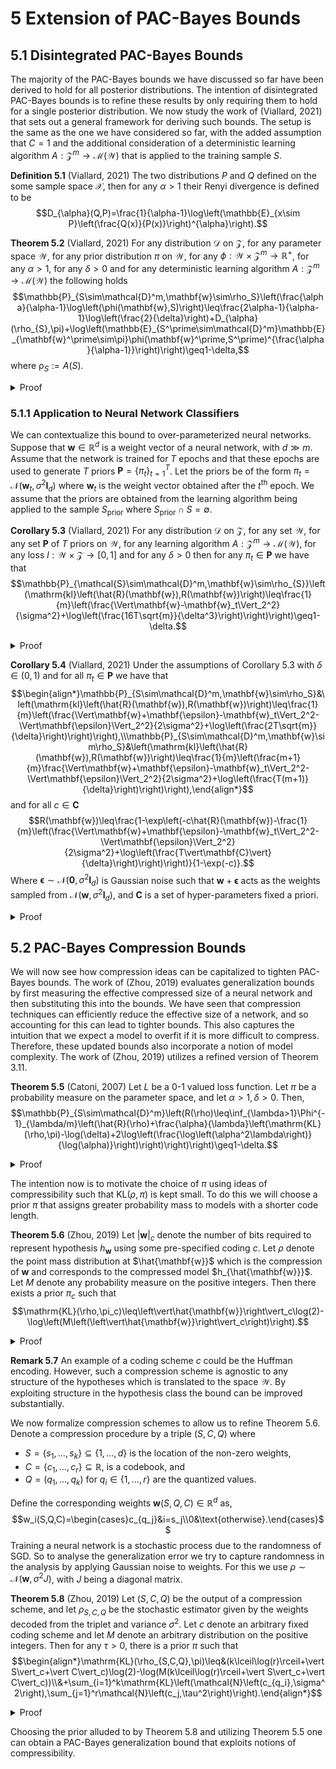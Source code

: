 # 5 Extension of PAC-Bayes Bounds

## 5.1 Disintegrated PAC-Bayes Bounds

The majority of the PAC-Bayes bounds we have discussed so far have been derived to hold for all posterior distributions. The intention of disintegrated PAC-Bayes bounds is to refine these results by only requiring them to hold for a single posterior distribution. We now study the work of (Viallard, 2021) that sets out a general framework for deriving such bounds. The setup is the same as the one we have considered so far, with the added assumption that $C=1$ and the additional consideration of a deterministic learning algorithm $A:\mathcal{Z}^m\to\mathcal{M}(\mathcal{W})$ that is applied to the training sample $S$.

**Definition 5.1** (Viallard, 2021) The two distributions $P$ and $Q$ defined on the some sample space $\mathcal{X}$, then for any $\alpha>1$ their Renyi divergence is defined to be $$D_{\alpha}(Q,P)=\frac{1}{\alpha-1}\log\left(\mathbb{E}_{x\sim P}\left(\frac{Q(x)}{P(x)}\right)^{\alpha}\right).$$
 
**Theorem 5.2** (Viallard, 2021) For any distribution $\mathcal{D}$ on $\mathcal{Z}$, for any parameter space $\mathcal{W}$, for any prior distribution $\pi$ on $\mathcal{W}$, for any $\phi:\mathcal{W}\times\mathcal{Z}^m\to\mathbb{R}^+$, for any $\alpha>1$, for any $\delta>0$ and for any deterministic learning algorithm $A:\mathcal{Z}^m\to\mathcal{M}(\mathcal{W})$ the following holds $$\mathbb{P}_{S\sim\mathcal{D}^m,\mathbf{w}\sim\rho_S}\left(\frac{\alpha}{\alpha-1}\log\left(\phi(\mathbf{w},S)\right)\leq\frac{2\alpha-1}{\alpha-1}\log\left(\frac{2}{\delta}\right)+D_{\alpha}(\rho_{S},\pi)+\log\left(\mathbb{E}_{S^\prime\sim\mathcal{D}^m}\mathbb{E}_{\mathbf{w}^\prime\sim\pi}\phi(\mathbf{w}^\prime,S^\prime)^{\frac{\alpha}{\alpha-1}}\right)\right)\geq1-\delta,$$ where $\mathcal{\rho}_S:=A(S)$.
<details>
<summary>Proof</summary>
<br>

First note that $\phi(\mathbf{w},S)$ is a non-negative random variable. Therefore, by Markov's inequality $$\mathbb{P}_{\mathbf{w}\sim\rho_S}\left(\phi(\mathbf{w},S)\leq\frac{2}{\delta}\mathbb{E}_{\mathbf{w}^\prime\sim\rho_S}\left(\phi\left(\mathbf{w}^\prime,S\right)\right)\right)\geq1-\frac{\delta}{2},$$ which is equivalent to $$\mathbb{E}_{\mathbf{w}\sim\rho_S}\left(\phi(\mathbf{w},S)\leq\frac{2}{\delta}\mathbb{E}_{\mathbf{w}^\prime\sim\rho_S}\left(\phi\left(\mathbf{w}^\prime,S\right)\right)\right)\geq1-\frac{\delta}{2}.$$ Taking the expectations over $S\sim\mathcal{D}^m$ to both we obtain the equivalent statements $$\mathbb{P}_{S\sim\mathcal{D}^m,\mathbf{w}\sim\rho_S}\left(\phi(\mathbf{w},S)\leq\frac{2}{\delta}\mathbb{E}_{\mathbf{w}^\prime\sim\rho_S}\left(\phi\left(\mathbf{w}^\prime,S\right)\right)\right)\geq1-\frac{\delta}{2},$$ and $$\mathbb{E}_{S\sim\mathcal{D}^m}\left(\mathbb{E}_{\mathbf{w}\sim\rho_S}\left(\phi(\mathbf{w},S)\leq\frac{2}{\delta}\mathbb{E}_{\mathbf{w}^\prime\sim\rho_S}\left(\phi\left(\mathbf{w}^\prime,S\right)\right)\right)\right)\geq1-\frac{\delta}{2}.$$ Taking the $\log$ of the first of these and then multiplying by $\frac{\alpha}{\alpha-1}$ gives $$\mathbb{P}_{S\sim\mathcal{D}^m,\mathbf{w}\sim\rho_S}\left(\frac{\alpha}{\alpha-1}\log\left(\phi(\mathbf{w},S)\right)\leq\frac{\alpha}{\alpha-1}\log\left(\frac{2}{\delta}\mathbb{E}_{\mathbf{w}^\prime\sim\rho_S}\left(\phi\left(\mathbf{w}^\prime,S\right)\right)\right)\right)\geq1-\frac{\delta}{2}.$$ Focusing on the right hand side we see that $$\begin{align*}\frac{\alpha}{\alpha-1}\log\left(\frac{2}{\delta}\mathbb{E}_{\mathbf{w}^\prime\sim\rho_S}\left(\phi\left(\mathbf{w}^\prime,S\right)\right)\right)&=\frac{\alpha}{\alpha-1}\log\left(\frac{2}{\delta}\mathbb{E}_{\mathbf{w}^\prime\sim\rho_S}\left(\frac{\rho_S(\mathbf{w}^\prime)\pi(\mathbf{w}^\prime)}{\pi(\mathbf{w}^\prime)\rho_S(\mathbf{w}^\prime)}\phi(\mathbf{w}^\prime,S)\right)\right)\end{align*}$$ for all $\pi\in\mathcal{M}(\mathcal{W})$. As $\frac{1}{\alpha}+\frac{1}{\frac{\alpha}{\alpha-1}}=1$ we can apply Holder's inequality to get that $$\mathbb{E}_{\mathbf{w}^\prime\sim\pi}\left(\frac{\rho_S(\mathbf{w}^\prime)}{\pi(\mathbf{w}^\prime)}\phi\left(\mathbf{w}^\prime,S\right)\right)\leq\left(\mathbb{E}_{\mathbf{w}^\prime\sim\pi}\left(\frac{\rho_S(\mathbf{w}^\prime)}{\pi(\mathbf{w}^\prime)}\right)^{\alpha}\right)^{\frac{1}{\alpha}}\left(\mathbb{E}_{\mathbf{w}^\prime\sim\pi}\left(\phi(\mathbf{w}^\prime,S)^{\frac{\alpha}{\alpha-1}}\right)\right)^{\frac{\alpha-1}{a}}.$$ Therefore, $$\frac{\alpha}{\alpha-1}\log\left(\frac{2}{\delta}\mathbb{E}_{\mathbf{w}^\prime\sim\pi}\left(\frac{\rho_S(\mathbf{w}^\prime)}{\pi(\mathbf{w}^\prime)}\phi\left(\mathbf{w}^\prime,S\right)\right)\right)\leq D_{\alpha}(\rho_S,\pi)+\frac{\alpha}{\alpha-1}\log\left(\frac{2}{\delta}\right)+\log\left(\mathbb{E}_{\mathbf{w}^\prime\sim\pi}\phi(\mathbf{w}^\prime,S)^{\frac{\alpha}{\alpha-1}}\right).$$ From which we deduce that $$\mathbb{P}_{S\sim\mathcal{D}^m,\mathbf{w}\sim\rho_S}\left(\frac{\alpha}{\alpha-1}\log\left(\phi(\mathbf{w},S)\right)\leq D_{\alpha}(\rho_S,\pi)+\frac{\alpha}{\alpha-1}\log\left(\frac{2}{\delta}\right)+\log\left(\mathbb{E}_{\mathbf{w}^\prime\sim\pi}\phi(\mathbf{w}^\prime,S)^{\frac{\alpha}{\alpha-1}}\right)\right)\geq1-\frac{\delta}{2}.\quad(\star)$$ As $\mathbb{E}_{\mathbf{w}^\prime\sim\pi}\phi(\mathbf{w}^\prime,S)^{\frac{\alpha}{\alpha-1}}$ is also a non-negative random variables we can apply Markov's inequality again to get $$\mathbb{P}_{S\sim\mathcal{D}^m}\left(\mathbb{E}_{\mathbf{w}^\prime\sim\pi}\phi(\mathbf{w}^\prime,S)^{\frac{\alpha}{\alpha-1}}\leq\frac{\delta}{2}\mathbb{E}_{S^\prime\mathcal{D}^m}\mathbb{E}_{\mathbf{w}^\prime\sim\pi}\phi(\mathbf{w}^\prime,S^\prime)^{\frac{\alpha}{\alpha-1}}\right)\geq1-\frac{\delta}{2}.$$ As the left hand side is not dependent of $\mathbf{w}\sim\rho_S$ we have that $$\mathbb{P}_{S\sim\mathcal{D}^m}\left(\mathbb{E}_{\mathbf{w}^\prime\sim\pi}\phi(\mathbf{w}^\prime,S)^{\frac{\alpha}{\alpha-1}}\leq\frac{\delta}{2}\mathbb{E}_{S^\prime\mathcal{D}^m}\mathbb{E}_{\mathbf{w}^\prime\sim\pi}\phi(\mathbf{w}^\prime,S^\prime)^{\frac{\alpha}{\alpha-1}}\right)=\mathbb{P}_{S\sim\mathcal{D}^m,\mathbf{w}\sim\rho_S}\left(\mathbb{E}_{\mathbf{w}^\prime\sim\pi}\phi(\mathbf{w}^\prime,S)^{\frac{\alpha}{\alpha-1}}\leq\frac{\delta}{2}\mathbb{E}_{S^\prime\mathcal{D}^m}\mathbb{E}_{\mathbf{w}^\prime\sim\pi}\phi(\mathbf{w}^\prime,S^\prime)^{\frac{\alpha}{\alpha-1}}\right).$$ Therefore, $$\mathbb{P}_{S\sim\mathcal{D}^m,\mathbf{w}\sim\rho_S}\left(\frac{\alpha}{\alpha-1}\log\left(\frac{2}{\delta}\right)+\log\left(\mathbb{E}_{\mathbf{w}^\prime\sim\pi}\phi(\mathbf{w}^\prime,S)^{\frac{\alpha}{\alpha-1}}\right)\leq\frac{2\alpha-1}{\alpha-1}\log\left(\frac{2}{\delta}\right)+\log\left(\frac{\delta}{2}\mathbb{E}_{S^\prime\mathcal{D}^m}\mathbb{E}_{\mathbf{w}^\prime\sim\pi}\phi(\mathbf{w}^\prime,S^\prime)^{\frac{\alpha}{\alpha-1}}\right)\right).$$ Combining with $(\star)$ using a union bound completes the proof. $\square$

</details>

### 5.1.1 Application to Neural Network Classifiers

We can contextualize this bound to over-parameterized neural networks. Suppose that $\mathbf{w}\in\mathbb{R}^d$ is a weight vector of a neural network, with $d\gg m$. Assume that the network is trained for $T$ epochs and that these epochs are used to generate $T$ priors $\mathbf{P}=\{\pi_t\}_{t=1}^T$. Let the priors be of the form $\pi_t=\mathcal{N}\left(\mathbf{w}_t,\sigma^2\mathbf{I}_d\right)$ where $\mathbf{w}_t$ is the weight vector obtained after the $t^\text{th}$ epoch. We assume that the priors are obtained from the learning algorithm being applied to the sample $S_{\mathrm{prior}}$ where $S_{\mathrm{prior}}\cap S=\emptyset$.

**Corollary 5.3** (Viallard, 2021) For any distribution $\mathcal{D}$ on $\mathcal{Z}$, for any set $\mathcal{W}$, for any set $\mathbf{P}$ of $T$ priors on $\mathcal{W}$, for any learning algorithm $A:\mathcal{Z}^m\to\mathcal{M}(\mathcal{W})$, for any loss $l:\mathcal{W}\times\mathcal{Z}\to[0,1]$ and for any $\delta>0$ then for any $\pi_t\in\mathbf{P}$ we have that $$\mathbb{P}_{\mathcal{S}\sim\mathcal{D}^m,\mathbf{w}\sim\rho_{S}}\left(\mathrm{kl}\left(\hat{R}(\mathbf{w}),R(\mathbf{w})\right)\leq\frac{1}{m}\left(\frac{\Vert\mathbf{w}-\mathbf{w}_t\Vert_2^2}{\sigma^2}+\log\left(\frac{16T\sqrt{m}}{\delta^3}\right)\right)\right)\geq1-\delta.$$
<details>
<summary>Proof</summary>
<br>

We can apply Theorem 5.2 with $\phi(\mathbf{w},S)=\exp\left(\frac{\alpha-1}{\alpha}m\mathrm{kl}\left(\hat{R}(\mathbf{w}),R(\mathbf{w})\right)\right)$ and $\alpha=2$. To deduce that for all $\pi_t\in\mathbf{P}$ we have $$\mathbb{P}_{S\sim\mathcal{D}^m,\mathbf{w}\sim\rho_S}\left(\mathrm{kl}\left(\hat{R}(\mathbf{w}),R(\mathbf{w})\right)\leq\frac{1}{m}\left(D_2(\rho_S,\pi_t)+\log\left(\frac{8T}{\delta^3}\mathbb{E}_{S^\prime\sim\mathcal{D}^m}\mathbb{E}_{\mathbf{w}^\prime\sim\pi_t}\left(\exp\left(m\mathrm{kl}\left(\hat{R}(\mathbf{w}^\prime),R(\mathbf{w})\right)\right)\right)\right)\right)\right)\geq1-\delta.$$ Note that the empirical risk in the exponential is with respect to the distribution $S^\prime$ where as the empirical risk on the left hand side of the inequality is with respect to $S$. Recall, the upper bound we determined in the proof of Theorem 3.12, $$\mathbb{E}_{S^\prime\sim\mathcal{D}^m}\mathbb{E}_{\mathbf{w}^\prime\sim\pi_t}\left(\exp\left(m\mathrm{kl}\left(\hat{R}(\mathbf{w}^\prime),R(\mathbf{w})\right)\right)\right)\leq2\sqrt{m}.$$ Furthermore, it is known that for $\rho_S=\mathcal{N}(\mathbf{w},\sigma^2I_d)$ and $\pi_t=\mathcal{N}(\mathbf{v}_t,\sigma^2I_d)$ that $$D_2(\rho_S,\pi_t)=\frac{\Vert\mathbf{w}-\mathbf{v}_t\Vert_2^2}{\sigma^2}.$$ Putting this and our bound into our deductions from Theorem 5.2 completes the proof of the corollary. $\square$

</details>
 
**Corollary 5.4** (Viallard, 2021) Under the assumptions of Corollary 5.3 with $\delta\in(0,1)$ and for all $\pi_t\in\mathbf{P}$ we have that $$\begin{align*}\mathbb{P}_{S\sim\mathcal{D}^m,\mathbf{w}\sim\rho_S}&\left(\mathrm{kl}\left(\hat{R}(\mathbf{w}),R(\mathbf{w})\right)\leq\frac{1}{m}\left(\frac{\Vert\mathbf{w}+\mathbf{\epsilon}-\mathbf{w}_t\Vert_2^2-\Vert\mathbf{\epsilon}\Vert_2^2}{2\sigma^2}+\log\left(\frac{2T\sqrt{m}}{\delta}\right)\right)\right),\\\mathbb{P}_{S\sim\mathcal{D}^m,\mathbf{w}\sim\rho_S}&\left(\mathrm{kl}\left(\hat{R}(\mathbf{w}),R(\mathbf{w})\right)\leq\frac{1}{m}\left(\frac{m+1}{m}\frac{\Vert\mathbf{w}+\mathbf{\epsilon}-\mathbf{w}_t\Vert_2^2-\Vert\mathbf{\epsilon}\Vert_2^2}{2\sigma^2}+\log\left(\frac{T(m+1)}{\delta}\right)\right)\right),\end{align*}$$ and for all $c\in\mathbf{C}$ $$R(\mathbf{w})\leq\frac{1-\exp\left(-c\hat{R}(\mathbf{w})-\frac{1}{m}\left(\frac{\Vert\mathbf{w}+\mathbf{\epsilon}-\mathbf{w}_t\Vert_2^2-\Vert\mathbf{\epsilon}\Vert_2^2}{2\sigma^2}+\log\left(\frac{T\vert\mathbf{C}\vert}{\delta}\right)\right)\right)}{1-\exp(-c)}.$$ Where $\mathbf{\epsilon}\sim\mathcal{N}\left(\mathbf{0},\sigma^2\mathbf{I}_d\right)$ is Gaussian noise such that $\mathbf{w}+\mathbf{\epsilon}$ acts as the weights sampled from $\mathcal{N}(\mathbf{w},\sigma^2\mathbf{I}_d)$, and $\mathbf{C}$ is a set of hyper-parameters fixed a priori.
<details>
<summary>Proof</summary>
<br>

The proof of these individual statements follow the same structure. We will only prove the last of these with the aid of Theorem 5.4.3 proven below. The first two can be proven in a similar way using Theorem 1 $(i)$ from (Rivasplata, 2020) and Proposition 3.1 from (Blanchard, 2007) respectively.

**Lemma 5.4.1** For $\rho_S=\mathcal{N}\left(\mathbf{w},\sigma^2I_d\right)$ and $\pi=\mathcal{N}\left(\mathbf{v},\sigma^2I_d\right)$, we have that $$\log\left(\frac{\rho_S(\mathbf{w+\epsilon})}{\pi(\mathbf{w+\epsilon})}\right)=\frac{1}{2\sigma^2}\left(\Vert\mathbf{w+\epsilon-v}\Vert_2^2-\Vert\mathbf{\epsilon}\Vert_2^2\right),$$ where $\mathbf{\epsilon}\sim\mathcal{N}\left(\mathbf{0},\sigma^2I_d\right)$ such that $\mathbf{w+\epsilon}$ acts as the weights sampled from $\mathcal{N}(\mathbf{w},\sigma^2\mathbf{I}_d)$.
<details>
<summary>Proof</summary>
<br>

This follows from simple computations after recalling that $$\rho_S(\mathbf{w+\epsilon})=\left(\frac{1}{\sigma\sqrt{2\pi}}\right)^d\exp\left(-\frac{1}{2\sigma^2}\Vert\mathbf{\epsilon}\Vert_2^2\right),\text{ and }\pi(\mathbf{w+\epsilon})=\left(\frac{1}{\sigma\sqrt{2\pi}}\right)^d\exp\left(-\frac{1}{2\sigma^2}\Vert\mathbf{w+\epsilon-v}\Vert_2^2\right).$$ So this completes the proof of the lemma. $\square$
</details>

**Lemma 5.4.2** (Catoni, 2007) For any positive $\lambda$ and $\mathbf{w}\in\mathcal{W}$, we have that $$\mathbb{E}_{S\sim\mathcal{D}^m}\left(\exp\left(\lambda\left(\Phi_{\lambda}{m}\left(R(\mathbf{w})\right)-\hat{R}(\mathbf{w})\right)\right)\right)\leq1.$$
<details>
<summary>Proof</summary>
<br>

Define the Bernoulli random variables $\sigma_i(\mathbf{w})=\mathbb{I}\left(h_{\mathbf{w}}(x_i)\neq y_i\right)$. Using independence, the concavity of $\log$ and $\lambda>0$ we deduce that $$\begin{align*}\log\left(\mathbb{E}\left(\exp\left(-\lambda\hat{R}(\mathbf{w})\right)\right)\right)&=\sum_{i=1}^m\log\left(\mathbb{E}\left(\exp\left(-\frac{\lambda}{m}\sigma_i\right)\right)\right)\\&\leq m\log\left(\frac{1}{m}\sum_{i=1}^m\mathbb{E}\left(\exp\left(-\frac{\lambda}{m}\sigma_i\right)\right)\right).\end{align*}$$ Now note that $$R(\mathbf{w})=\frac{1}{m}\sum_{i=1}^m\mathbb{E}(\sigma_i)$$ and becaus the $\sigma_i$ are Bernoulli random variables we have that $$\frac{1}{m}\sum_{i=1}^m\mathbb{E}\left(\exp\left(-\frac{\lambda}{m}\sigma_i\right)\right)=\frac{1}{m}\sum_{i=1}^m\left((1-\mathbb{E}(\sigma_i))+\exp\left(-\frac{\lambda}{m}\right)\mathbb{E}(\sigma_i)\right)=\frac{1}{m}\sum_{i=1}^m\left(\mathbb{E}(\sigma_i)\left(\exp\left(-\frac{\lambda}{m}\right)-1\right)+1\right).$$ Therefore, $$\begin{align*}\Phi_{\frac{\lambda}{m}}(R(\mathbf{w}))&=\frac{1}{-\lambda}m\log\left(1-\left(1-\exp\left(-\frac{\lambda}{m}\right)\right)\frac{1}{m}\sum_{i=1}^m\mathbb{E}(\sigma_i)\right)\\&=\frac{1}{-\lambda}m\log\left(\frac{1}{m}\sum_{i=1}^m\left(\mathbb{E}(\sigma_i)\left(\exp\left(-\frac{\lambda}{m}\right)-1\right)+1\right)\right)\\&=\frac{1}{-\lambda}m\log\left(\frac{1}{m}\sum_{i=1}^m\mathbb{E}\left(\exp\left(-\frac{\lambda}{m}\sigma_i\right)\right)\right).\end{align*}$$ From which we conclude that $$\log\left(\mathbb{E}\left(\exp\left(-\lambda\hat{R}(\mathbf{w})\right)\right)\right)\leq-\lambda\Phi_{\frac{\lambda}{m}}(R(\mathbf{w})).$$ Re-arranging the terms completes the proof of the lemma.$\square$

</details>

**Theorem 5.4.3** (Catoni, 2007) For any positive $\lambda$, any posterior distribution $\rho\in\mathcal{M}(\mathcal{W})$, then $$\mathbb{P}_{S\sim\mathcal{D}^m}\left(R(\rho)\leq\Phi^{-1}_{\frac{\lambda}{m}}\left(\hat{R}(\rho)+\frac{1}{\lambda}\log\left(\frac{1}{\delta}\frac{d\rho}{d\pi}\right)\right)\right)\geq1-\delta.$$
<details>
<summary>Proof</summary>
<br>

To prove this we start from Lemma 5.4.2 and integrate with respect to $\pi$ to get that $$\mathbb{E}_{S\sim\mathcal{D}^m}\left(\exp\left(\lambda\left(\Phi_{\lambda}{m}\left(R(\pi)\right)-\hat{R}(\pi)\right)\right)\right)\leq1.$$ Which for any posterior $\rho$ can be written as $$\mathbb{E}_{S\sim\mathcal{D}^m}\left(\exp\left(\lambda\left(\Phi_{\lambda}{m}\left(R(\rho)\right)-\hat{R}(\rho)\right)-\log\left(\frac{d\rho}{d\pi}\right)+\log(\delta)\right)\right)\leq\delta.$$ From this we can deduce using by Markov's inequality that $$\begin{align*}\mathbb{P}_{S\sim\mathcal{D}^m}\left(R(\rho)\geq\Phi^{-1}_{\frac{\lambda}{m}}\left(\hat{R}(\rho)+\frac{1}{\lambda}\log\left(\frac{1}{\delta}\frac{d\rho}{d\pi}\right)\right)\right)&=\mathbb{P}_{S\sim\mathcal{D}^m}\left(\exp\left(\lambda\left(\Phi_{\lambda}{m}\left(R(\rho)\right)-\hat{R}(\rho)\right)-\log\left(\frac{d\rho}{d\pi}\right)+\log(\delta)\right)\geq e^0\right)\\&\leq\mathbb{E}_{S\sim\mathcal{D}^m}\left(\exp\left(\lambda\left(\Phi_{\lambda}{m}\left(R(\rho)\right)-\hat{R}(\rho)\right)-\log\left(\frac{d\rho}{d\pi}\right)+\log(\delta)\right)\right)\\&\leq\delta\end{align*}$$ from which when we take complements we complete the proof of the theorem. $\square$

</details>

Apply Theorem 5.4.3 $T\vert\mathbf{C}\vert$ times with confidence $\frac{\delta}{T\vert\mathbf{C}\vert}$. For each prior $\pi_t\in\mathbf{P}$ and hyperparameter $c\in\mathbf{C}$, we have that $$\mathbb{P}_{S\sim\mathcal{D}^m}\left(R(\rho_S)\leq\frac{1}{1-e^{-c}}\left(1-\exp\left(-c\hat{R}(\rho_S)-\frac{1}{m}\left(\log\left(\frac{\rho_S(\mathbf{w})}{\pi_t(\mathbf{w})}\right)+\log\left(\frac{T\vert\mathbf{C}\vert}{\delta}\right)\right)\right)\right)\right)\geq1-\frac{\delta}{T\vert\mathbf{C}\vert}.$$ Applying a union bound argument and Lemma 5.4.1 the conclusions of the theorem follows which completes the proof. $\square$

</details>


## 5.2 PAC-Bayes Compression Bounds

We will now see how compression ideas can be capitalized to tighten PAC-Bayes bounds. The work of (Zhou, 2019) evaluates generalization bounds by first measuring the effective compressed size of a neural network and then substituting this into the bounds. We have seen that compression techniques can efficiently reduce the effective size of a network, and so accounting for this can lead to tighter bounds. This also captures the intuition that we expect a model to overfit if it is more difficult to compress. Therefore, these updated bounds also incorporate a notion of model complexity. The work of (Zhou, 2019) utilizes a refined version of Theorem 3.11.

**Theorem 5.5** (Catoni, 2007) Let $L$ be a $0$-$1$ valued loss function. Let $\pi$ be a probability measure on the parameter space, and let $\alpha>1,\delta>0$. Then, $$\mathbb{P}_{S\sim\mathcal{D}^m}\left(R(\rho)\leq\inf_{\lambda>1}\Phi^{-1}_{\lambda/m}\left(\hat{R}(\rho)+\frac{\alpha}{\lambda}\left(\mathrm{KL}(\rho,\pi)-\log(\delta)+2\log\left(\frac{\log\left(\alpha^2\lambda\right)}{\log(\alpha)}\right)\right)\right)\right)\geq1-\delta.$$
<details>
<summary>Proof</summary>
<br>

We start from Theorem 3.11 and try to optimize the bound with respect to $\lambda$. Let us introduce the parameter $\alpha>1$ and let $\Lambda=\left\{\alpha^k:k\in\mathbb{N}\right\}$ on which we define the probability measure $\nu\left(\alpha^k\right)=\frac{1}{(k+1)(k+2)}$. Now for each $k\in\mathbb{N}$ apply Theorem 3.11 with $\lambda=\alpha^k$ and confidence $1-\frac{\delta}{(k+1)(k+2)}$. Now apply a union bound argument to conclude that $$\mathbb{P}_{S\sim\mathcal{D}^m}\left(R(\rho)\leq\inf_{\lambda^\prime\in\Lambda}\Phi^{-1}_{\frac{\lambda^\prime}{m}}\left(\hat{R}(\rho)+\frac{\mathrm{KL}(\rho,\pi)+\log\left(\frac{1}{\delta}\right)+2\log\left(\frac{\log\left(\alpha^2\lambda^\prime\right)}{\log(\alpha)}\right)}{\lambda^\prime}\right)\right)\geq1-\delta.$$ We note that $\lambda\in(1,\infty)$ (as for $\lambda<1$ we get a bound larger than $1$) and so there is a $\lambda^\prime\in\Lambda$ such that $$\frac{\lambda}{\alpha}\leq\lambda^\prime\leq\lambda.$$ Moreover, for any $q\in(0,1)$ we have that $\beta\mapsto\Phi_{\beta}(q)$ is increasing on $\mathbb{R}_+$. Therefore, $$\mathbb{P}_{S\sim\mathcal{D}^m}\left(R(\rho)\leq\inf_{\lambda\in(1,\infty)}\Phi^{-1}_{\frac{\lambda}{m}}\left(\hat{R}(\rho)+\frac{\alpha}{\lambda}\left(\mathrm{KL}(\rho,\pi)-\log\left(\delta\right)+2\log\left(\frac{\log\left(\alpha^2\lambda^\prime\right)}{\log(\alpha)}\right)\right)\right)\right)\geq1-\delta,$$ which completes the proof. $\square$

</details>

The intention now is to motivate the choice of $\pi$ using ideas of compressibility such that $\mathrm{KL}(\rho,\pi)$ is kept small. To do this we will choose a prior $\pi$ that assigns greater probability mass to models with a shorter code length.

**Theorem 5.6** (Zhou, 2019) Let $\vert\mathbf{w}\vert_c$ denote the number of bits required to represent hypothesis $h_{\mathbf{w}}$ using some pre-specified coding $c$. Let $\rho$ denote the point mass distribution at $\hat{\mathbf{w}}$ which is the compression of $\mathbf{w}$ and corresponds to the compressed model $h_{\hat{\mathbf{w}}}$. Let $M$ denote any probability measure on the positive integers. Then there exists a prior $\pi_c$ such that $$\mathrm{KL}(\rho,\pi_c)\leq\left\vert\hat{\mathbf{w}}\right\vert_c\log(2)-\log\left(M\left(\left\vert\hat{\mathbf{w}}\right\vert_c\right)\right).$$

<details>
<summary>Proof</summary>
<br>

Let $\mathcal{W}_c\subseteq\mathcal{W}$ be the set of compressed weights. Then let $\pi_c$ be a distribution on $\mathcal{W}_c$ defined by $$\pi_c(\mathbf{w})=\frac{1}{Z}M(\vert\mathbf{w}\vert_c)\cdot2^{-\vert\mathbf{w}\vert_c},\text{ where }Z=\sum_{\mathbf{w}\in\mathcal{W}_c}M(\vert\mathbf{w}\vert_c)\cdot 2^{-\vert\mathbf{w}\vert_c}.$$ As $c$ is injective on $\mathcal{W}_c$ we have that $Z\leq 1$. Therefore, $$\begin{align*}\mathrm{KL}(\rho,\pi_c)=\log\left(\frac{\rho\left(\hat{\mathbf{w}}\right)}{\pi_c\left(\hat{\mathbf{w}}\right)}\right)\rho\left(\hat{\mathbf{w}}\right)&=-\log\left(\pi_c\left(\hat{\mathbf{w}}\right)\right)\\&=\log(Z)+\left\vert\hat{\mathbf{w}}\right\vert_c\log(2)-\log\left(M\left(\left\vert\hat{\mathbf{w}}\right\vert_c\right)\right)\\&\leq\left\vert\hat{\mathbf{w}}\right\vert_c\log(2)-\log\left(M\left(\left\vert\hat{\mathbf{w}}\right\vert_c\right)\right).\end{align*}$$ Which completes the proof of the theorem. $\square$

</details>
 
**Remark 5.7** An example of a coding scheme $c$ could be the Huffman encoding. However, such a compression scheme is agnostic to any structure of the hypotheses which is translated to the space $\mathcal{W}$. By exploiting structure in the hypothesis class the bound can be improved substantially.
 
We now formalize compression schemes to allow us to refine Theorem 5.6. Denote a compression procedure by a triple $(S,C,Q)$ where
- $S=\{s_1,\dots,s_k\}\subseteq\{1,\dots,d\}$ is the location of the non-zero weights,
- $C=\{c_1,\dots,c_r\}\subseteq\mathbb{R}$, is a codebook, and 
- $Q=(q_1,\dots,q_k)$ for $q_i\in\{1,\dots,r\}$ are the quantized values.

Define the corresponding weights $\mathbf{w}(S,Q,C)\in\mathbb{R}^d$ as, $$w_i(S,Q,C)=\begin{cases}c_{q_j}&i=s_j\\0&\text{otherwise}.\end{cases}$$ Training a neural network is a stochastic process due to the randomness of SGD. So to analyse the generalization error we try to capture randomness in the analysis by applying Gaussian noise to weights. For this we use $\rho\sim\mathcal{N}\left(\mathbf{w},\sigma^2J\right)$, with $J$ being a diagonal matrix.

**Theorem 5.8** (Zhou, 2019) Let $(S,C,Q)$ be the output of a compression scheme, and let $\rho_{S,C,Q}$ be the stochastic estimator given by the weights decoded from the triplet and variance $\sigma^2$. Let $c$ denote an arbitrary fixed coding scheme and let $M$ denote an arbitrary distribution on the positive integers. Then for any $\tau>0$, there is a prior $\pi$ such that $$\begin{align*}\mathrm{KL}(\rho_{S,C,Q},\pi)\leq&(k\lceil\log(r)\rceil+\vert S\vert_c+\vert C\vert_c)\log(2)-\log(M(k\lceil\log(r)\rceil+\vert S\vert_c+\vert C\vert_c))\\&+\sum_{i=1}^k\mathrm{KL}\left(\mathcal{N}\left(c_{q_i},\sigma^2\right),\sum_{j=1}^r\mathcal{N}\left(c_j,\tau^2\right)\right).\end{align*}$$
<details>
<summary>Proof</summary>
<br>

The following is a proof by construction, that is we construct prior $\pi$ with the desired property. To do this we want to express the prior as a mixture over all possible compressions provided by the algorithm. We first define the mixture component $$\pi_{S,Q,C}=\mathcal{N}\left(\mathbf{w}(S,Q,C),\tau^2\right).$$ We then define our prior to be a weighted mixture over all possible compressions, that is $$\pi=\frac{1}{Z}\sum_{S,Q,C}M\left(\vert S\vert_c+\vert C\vert_c+k\lceil\log(r)\rceil\right)\cdot2^{-\vert S\vert_c-\vert C\vert_c-k\lceil\log(r)\rceil}\pi_{S,Q,C}.$$ Where $Z\leq1$ as the compression scheme is injective. Let $\left(\hat{S},\hat{Q},\hat{C}\right)$ be the output of our compression algorithm, so that out posterior $\rho$ is $\mathcal{N}\left(\mathbf{w}\left(\hat{S},\hat{Q},\hat{C}\right),\sigma^2\right)$. Therefore, $$\begin{align*}\mathrm{KL}(\rho,\pi)&\leq\mathrm{KL}\left(\rho,\sum_{S,Q,C}M\left(\vert S\vert_c+\vert C\vert_c+k\lceil\log(r)\rceil\right)\cdot2^{-\vert S\vert_c-\vert C\vert_c-k\lceil\log(r)\rceil}\pi_{S,Q,C}\right)\\&\leq\mathrm{KL}\left(\rho,\sum_QM\left(\left\vert \hat{S}\right\vert_c+\left\vert \hat{C}\right\vert_c+k\lceil\log\left(\hat{r}\right)\rceil\right)\cdot2^{-\left\vert \hat{S}\right\vert_c-\left\vert \hat{C}\right\vert_c-k\lceil\log\left(\hat{r}\right)\rceil}\pi_{\hat{S},Q,\hat{C}}\right)\\&\leq\left(\left\vert \hat{S}\right\vert_c+\left\vert \hat{C}\right\vert_c+k\lceil\log\left(\hat{r}\right)\rceil\right)\log(2)+\log\left(M\left(\left\vert \hat{S}\right\vert_c+\left\vert \hat{C}\right\vert_c+k\lceil\log\left(\hat{r}\right)\rceil\right)\right)+\mathrm{KL}\left(\rho,\sum_Q\pi_{\hat{S},Q,\hat{C}}\right)\end{align*}$$ Let $\phi_{\tau}=\mathcal{N}\left(0,\tau^2\right)$. Then as the mixture term is independent across coordinates we have that $$\left(\sum_Q\pi_{\hat{S},Q,\hat{C}}\right)(x)=\sum_{q^1,\dots q^k=1}^r\prod_{i=1}^k\phi_{\tau}\left(x_i-\hat{c}_{q^i}\right)=\prod_{i=1}^k\sum_{q^i=1}^r\phi_{\tau}\left(x_i-\hat{c}_{q^i}\right).$$ Furthermore, as $\rho$ is independent over the coordinates, we get that $$\mathrm{KL}\left(\rho,\sum_Q\pi_{\hat{S},Q,\hat{C}}k\right)=\sum_{i=1}^k\mathrm{KL}\left(\rho_i,\sum_{q^i=1}^r\mathcal{N}\left(\hat{c}_{q^i},\tau^2\right)\right),$$ from which the result follows and completes the proof of the theorem. $\square$

</details>
 
Choosing the prior alluded to by Theorem 5.8 and utilizing Theorem 5.5 one can obtain a PAC-Bayes generalization bound that exploits notions of compressibility.